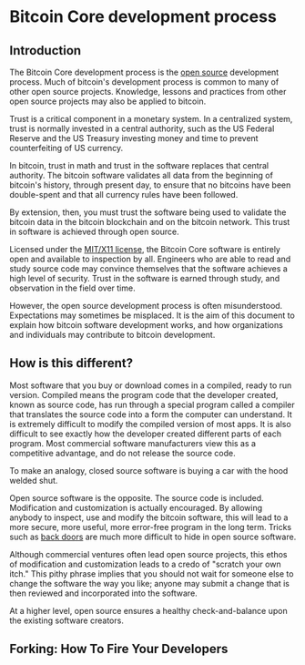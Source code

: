 

# Bitcoin Core development process


## Introduction

The Bitcoin Core development process is the
[open source](http://en.wikipedia.org/wiki/Open-source_software_development)
development process.  Much of bitcoin's development process is
common to many of other open source projects.  Knowledge, lessons
and practices from other open source projects may also be applied
to bitcoin.

Trust is a critical component in a monetary system.  In a centralized
system, trust is normally invested in a central authority, such as the
US Federal Reserve and the US Treasury investing money and time to
prevent counterfeiting of US currency.

In bitcoin, trust in math and trust in the software replaces that
central authority.  The bitcoin software validates all data from the
beginning of bitcoin's history, through present day, to ensure that no
bitcoins have been double-spent and that all currency rules have been
followed.

By extension, then, you must trust the software being used to validate
the bitcoin data in the bitcoin blockchain and on the bitcoin network.
This trust in software is achieved through open source.

Licensed under the [MIT/X11 license](http://en.wikipedia.org/wiki/MIT_License),
the Bitcoin Core software is entirely open and available to inspection
by all.  Engineers who are able to read and study source code may
convince themselves that the software achieves a high level of security.
Trust in the software is earned through study, and observation in the
field over time.

However, the open source development process is often misunderstood.
Expectations may sometimes be misplaced.  It is the aim of this document
to explain how bitcoin software development works, and how organizations
and individuals may contribute to bitcoin development.


## How is this different?

Most software that you buy or download comes in a compiled, ready
to run version.  Compiled means the program code that the developer
created, known as source code, has run through a special program called
a compiler that translates the source code into a form the computer
can understand.  It is extremely difficult to modify the compiled
version of most apps.  It is also difficult to see exactly how the
developer created different parts of each program.  Most commercial
software manufacturers view this as a competitive advantage, and do
not release the source code.

To make an analogy, closed source software is buying a car with the
hood welded shut.

Open source software is the opposite.  The source code is included.
Modification and customization is actually encouraged.  By allowing
anybody to inspect, use and modify the bitcoin software, this will lead
to a more secure, more useful, more error-free program in the long term.
Tricks such as [back doors](http://en.wikipedia.org/wiki/Backdoor_(computing))
are much more difficult to hide in open source software.

Although commercial ventures often lead open source projects, this
ethos of modification and customization leads to a credo of "scratch
your own itch."  This pithy phrase implies that you should not wait for
someone else to change the software the way you like; anyone may submit
a change that is then reviewed and incorporated into the software.

At a higher level, open source ensures a healthy check-and-balance upon
the existing software creators.


## Forking: How To Fire Your Developers


